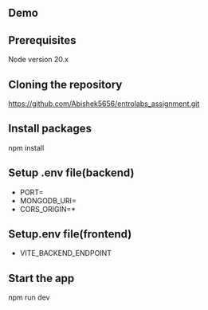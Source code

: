 
## Demo


## Prerequisites
 Node version 20.x
## Cloning the repository

https://github.com/Abishek5656/entrolabs_assignment.git
## Install packages

npm install
## Setup .env file(backend)
- PORT=
- MONGODB_URI=
- CORS_ORIGIN=*
## Setup.env file(frontend)
- VITE_BACKEND_ENDPOINT
## Start the app

npm run dev

